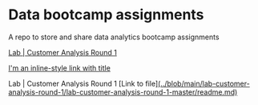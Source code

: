 # Data bootcamp assignments
A repo to store and share data analytics bootcamp assignments

[Lab | Customer Analysis Round 1](https://github.com/ocaoimh/data_bootcamp_assignments-/blob/main/lab-customer-analysis-round-1/lab-customer-analysis-round-1-master/readme.md)


[I'm an inline-style link with title](https://github.com/ocaoimh/data_bootcamp_assignments-/blob/main/lab-customer-analysis-round-2/lab-customer-analysis-round-2-master/readme.md "Lab | Customer Analysis Round 2")



Lab | Customer Analysis Round 1 [Link to file][(../blob/main/lab-customer-analysis-round-1/lab-customer-analysis-round-1-master/readme.md)](https://github.com/ocaoimh/data_bootcamp_assignments-/blob/main/lab-customer-analysis-round-1/lab-customer-analysis-round-1-master/readme.md)


